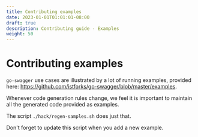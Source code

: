 ```yaml
---
title: Contributing examples
date: 2023-01-01T01:01:01-08:00
draft: true
description: Contributing guide - Examples
weight: 50
---
```

# Contributing examples

`go-swagger` use cases are illustrated by a lot of running examples, provided here:
https://github.com/istforks/go-swagger/blob/master/examples.

Whenever code generation rules change, we feel it is important to maintain
all the generated code provided as examples.

The script `./hack/regen-samples.sh` does just that.

Don't forget to update this script when you add a new example.


